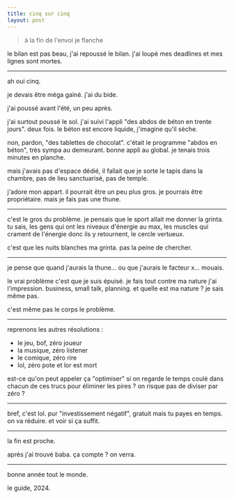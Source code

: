 ```yaml
---
title: cinq sur cinq
layout: post
---
```


> à la fin de l'envoi je flanche

le bilan est pas beau, j'ai repoussé le bilan.
j'ai loupé mes deadlines et mes lignes sont mortes.

---

ah oui cinq.

je devais être méga gainé. j'ai du bide.

j'ai poussé avant l'été,
un peu après.

j'ai surtout poussé le sol.
j'ai suivi l'appli "des abdos de béton en trente jours".
deux fois.
le béton est encore liquide, j'imagine qu'il sèche.

non, pardon, "des tablettes de chocolat".
c'était le programme "abdos en béton",
très sympa au demeurant.
bonne appli au global.
je tenais trois minutes en planche.

mais j'avais pas d'espace dédié,
il fallait que je sorte le tapis dans la chambre,
pas de lieu sanctuarisé,
pas de temple.

j'adore mon appart.
il pourrait être un peu plus gros.
je pourrais être propriétaire.
mais je fais pas une thune.

---

c'est le gros du problème.
je pensais que le sport allait me donner la grinta.
tu sais, les gens qui ont les niveaux d'énergie au max,
les muscles qui crament de l'énergie donc ils y retournent,
le cercle vertueux.

c'est que les nuits blanches ma grinta.
pas la peine de chercher.

---

je pense que quand j'aurais la thune...
ou que j'aurais le facteur x...
mouais.

le vrai problème c'est que je suis épuisé.
je fais tout contre ma nature j'ai l'impression.
business, small talk, planning.
et quelle est ma nature ?
je sais même pas.

c'est même pas le corps le problème.

---

reprenons les autres résolutions :

- le jeu, bof, zéro joueur
- la musique, zéro listener
- le comique, zéro rire
- lol, zéro pote et lor est mort

est-ce qu'on peut appeler ça "optimiser"
si on regarde le temps coulé dans chacun de ces trucs
pour éliminer les pires ?
on risque pas de diviser par zéro ?

---

bref, c'est lol.
pur "investissement négatif", gratuit mais tu payes en temps.
on va réduire.
et voir si ça suffit.

---

la fin est proche.

après j'ai trouvé baba.
ça compte ?
on verra.

---

bonne année tout le monde.

le guide, 2024.
